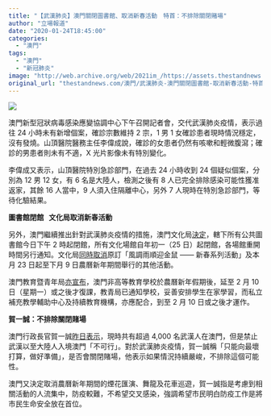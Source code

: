 ```yaml
---
title: "【武漢肺炎】澳門關閉圖書館、取消新春活動　特首：不排除關閉賭場"
author: "立場報道"
date: "2020-01-24T18:45:00"
categories:
  - "澳門"
tags:
  - "澳門"
  - "新冠肺炎"
image: "http://web.archive.org/web/2021im_/https://assets.thestandnews.com/media/photos/macau-09_I6ett_DheaW5k.png"
original_url: "thestandnews.com/澳門/武漢肺炎-澳門關閉圖書館-取消新春活動-特首-不排關閉賭場"
---
```

![](http://web.archive.org/web/2021im_/https://assets.thestandnews.com/media/photos/macau-09_I6ett_DheaW5k.png)

澳門新型冠狀病毒感染應變協調中心下午召開記者會，交代武漢肺炎疫情，表示過往 24 小時未有新增個案，確診宗數維持 2 宗，1 男 1 女確診患者現時情況穩定，沒有發燒。山頂醫院醫務主任李偉成說，確診的女患者仍然有咳嗽和輕微腹瀉；確診的男患者則未有不適，X 光片影像未有特別變化。

李偉成又表示，山頂醫院特別急診部門，在過去 24 小時收到 24 個疑似個案，分別為 12 男 12 女，有 6 名是大陸人，檢測之後有 8 人已完全排除感染可能性獲准返家，其餘 16 人當中，9 人須入住隔離中心，另外 7 人現時在特別急診部門，等待化驗結果。

**圖書館閉館   文化局取消新春活動**

另外，澳門繼續推出針對武漢肺炎疫情的措施，澳門文化局[決定](http://web.archive.org/web/20211229132425/https://www.icm.gov.mo/cn/news/detail/18385)，轄下所有公共圖書館今日下午 2 時起閉館，所有文化場館自年初一（25 日）起閉館，各場館重開時間另行通知。文化局[同時取消](http://web.archive.org/web/20211229132425/https://www.icm.gov.mo/cn/news/detail/18382)原訂「風調雨順迎金鼠 —— 新春系列活動」及本月 23 日起至下月 9 日農曆新年期間舉行的其他活動。

澳門教育暨青年局[亦宣布](../../澳門/武漢肺炎-澳門宣佈-非高等教育學校延至-2-月-10-日或之後上課/)，澳門非高等教育學校於農曆新年假期後，延至 2 月 10 日（星期一）或之後才復課，教青局已通知學校，妥善安排學生在家學習，而私立補充教學輔助中心及持續教育機構，亦應配合，到至 2 月 10 日或之後才運作。

**賀一誠：不排除關閉賭場**

澳門行政長官賀一誠[昨日表示](../../澳門/賀一誠-逾四千武漢人在澳%E1%85%A0強調禁武漢人入境-不可行/)，現時共有超過 4,000 名武漢人在澳門，但是禁止武漢以至大陸人入境澳門「不可行」。對於武漢肺炎疫情，賀一誠稱「只能向最壞打算，做好準備」，是否會關閉賭場，他表示如果情況持續嚴峻，不排除這個可能性。

澳門又決定取消農曆新年期間的煙花匯演、舞龍及花車巡遊，賀一誠指是考慮到相關活動的人流集中，防疫較難，不希望交叉感染，強調希望市民明白防疫工作是將市民生命安全放在首位。
